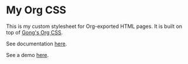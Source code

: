 # My Org CSS

This is my custom stylesheet for Org-exported HTML pages. It is built
on top of [Gong's Org CSS](https://gongzhitaao.org/orgcss/).

See documentation [here](./doc-and-source.html).

See a demo [here](./example/Demo/demo.html).
